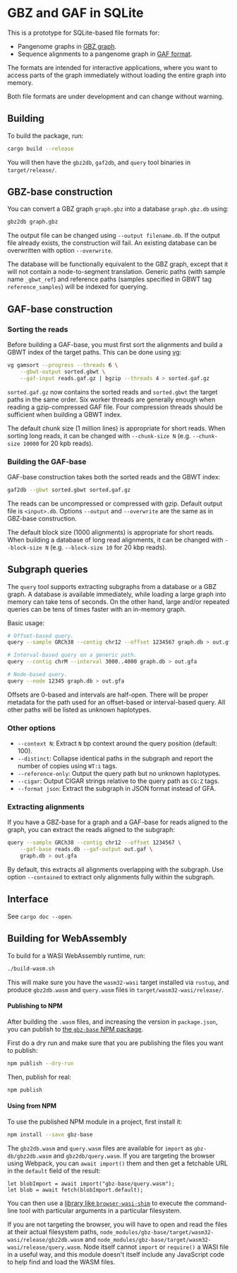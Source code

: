 # GBZ and GAF in SQLite

This is a prototype for SQLite-based file formats for:

* Pangenome graphs in [GBZ graph](https://github.com/jltsiren/gbwtgraph/blob/master/SERIALIZATION.md).
* Sequence alignments to a pangenome graph in [GAF format](https://github.com/lh3/gfatools/blob/master/doc/rGFA.md).

The formats are intended for interactive applications, where you want to access parts of the graph immediately without loading the entire graph into memory.

Both file formats are under development and can change without warning.

## Building

To build the package, run:

```sh
cargo build --release
```

You will then have the `gbz2db`, `gaf2db`, and `query` tool binaries in `target/release/`.

## GBZ-base construction

You can convert a GBZ graph `graph.gbz` into a database `graph.gbz.db` using:

```sh
gbz2db graph.gbz
```

The output file can be changed using `--output filename.db`.
If the output file already exists, the construction will fail.
An existing database can be overwritten with option `--overwrite`.

The database will be functionally equivalent to the GBZ graph, except that it will not contain a node-to-segment translation.
Generic paths (with sample name `_gbwt_ref`) and reference paths (samples specified in GBWT tag `reference_samples`) will be indexed for querying.

## GAF-base construction

### Sorting the reads

Before building a GAF-base, you must first sort the alignments and build a GBWT index of the target paths.
This can be done using [vg](https://github.com/vgteam/vg):

```sh
vg gamsort --progress --threads 6 \
    --gbwt-output sorted.gbwt \
    --gaf-input reads.gaf.gz | bgzip --threads 4 > sorted.gaf.gz
```

`sorted.gaf.gz` now contains the sorted reads and `sorted.gbwt` the target paths in the same order.
Six worker threads are generally enough when reading a gzip-compressed GAF file.
Four compression threads should be sufficient when building a GBWT index.

The default chunk size (1 million lines) is appropriate for short reads.
When sorting long reads, it can be changed with `--chunk-size N` (e.g. `--chunk-size 10000` for 20 kpb reads).

### Building the GAF-base

GAF-base construction takes both the sorted reads and the GBWT index:

```sh
gaf2db --gbwt sorted.gbwt sorted.gaf.gz
```

The reads can be uncompressed or compressed with gzip.
Default output file is `<input>.db`.
Options `--output` and `--overwrite` are the same as in GBZ-base construction.

The default block size (1000 alignments) is appropriate for short reads.
When building a database of long read alignments, it can be changed with `--block-size N` (e.g. `--block-size 10` for 20 kbp reads).

## Subgraph queries

The `query` tool supports extracting subgraphs from a database or a GBZ graph.
A database is available immediately, while loading a large graph into memory can take tens of seconds.
On the other hand, large and/or repeated queries can be tens of times faster with an in-memory graph.

Basic usage:

```sh
# Offset-based query.
query --sample GRCh38 --contig chr12 --offset 1234567 graph.db > out.gfa

# Interval-based query on a generic path.
query --contig chrM --interval 3000..4000 graph.db > out.gfa

# Node-based query.
query --node 12345 graph.db > out.gfa
```

Offsets are 0-based and intervals are half-open.
There will be proper metadata for the path used for an offset-based or interval-based query.
All other paths will be listed as unknown haplotypes.

### Other options

* `--context N`: Extract `N` bp context around the query position (default: 100).
* `--distinct`: Collapse identical paths in the subgraph and report the number of copies using `WT:i` tags.
* `--reference-only`: Output the query path but no unknown haplotypes.
* `--cigar`: Output CIGAR strings relative to the query path as `CG:Z` tags.
* `--format json`: Extract the subgraph in JSON format instead of GFA.

### Extracting alignments

If you have a GBZ-base for a graph and a GAF-base for reads aligned to the graph, you can extract the reads aligned to the subgraph:

```sh
query --sample GRCh38 --contig chr12 --offset 1234567 \
    --gaf-base reads.db --gaf-output out.gaf \
    graph.db > out.gfa
```

By default, this extracts all alignments overlapping with the subgraph.
Use option `--contained` to extract only alignments fully within the subgraph.

## Interface

See `cargo doc --open`.

## Building for WebAssembly

To build for a WASI WebAssembly runtime, run:

```sh
./build-wasm.sh
```

This will make sure you have the `wasm32-wasi` target installed via `rustup`, and produce `gbz2db.wasm` and `query.wasm` files in `target/wasm32-wasi/release/`.

#### Publishing to NPM

After building the `.wasm` files, and increasing the version in `package.json`, you can publish to [the `gbz-base` NPM package](https://www.npmjs.com/package/gbz-base).

First do a dry run and make sure that you are publishing the files you want to publish:

```sh
npm publish --dry-run
```

Then, publish for real:

```sh
npm publish
```

#### Using from NPM

To use the published NPM module in a project, first install it:

```sh
npm install --save gbz-base
```

The `gbz2db.wasm` and `query.wasm` files are available for `import` as `gbz-db/gbz2db.wasm` and `gbz2db/query.wasm`. If you are targeting the browser using Webpack, you can `await import()` them and then get a fetchable URL in the `default` field of the result:

```
let blobImport = await import("gbz-base/query.wasm");
let blob = await fetch(blobImport.default);
```

You can then use a [library like `browser-wasi-shim`](https://github.com/bjorn3/browser_wasi_shim#readme) to execute the command-line tool with particular arguments in a particular filesystem.

If you are not targeting the browser, you will have to open and read the files at their actual filesystem paths, `node_modules/gbz-base/target/wasm32-wasi/release/gbz2db.wasm` and `node_modules/gbz-base/target/wasm32-wasi/release/query.wasm`. Node itself cannot `import` or `require()` a WASI file in a useful way, and this module doesn't itself include any JavaScript code to help find and load the WASM files.
